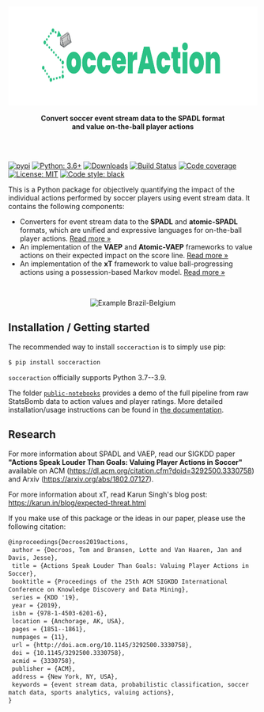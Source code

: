 <div align="center">
	<img src="docs/_static/logo_white.png" height="200">
	<p>
		<b>Convert soccer event stream data to the SPADL format<br/>and value on-the-ball player actions</b>
	</p>
	<br>
	<br>
</div>

[![pypi](https://badge.fury.io/py/socceraction.svg)](https://pypi.org/project/socceraction)
[![Python: 3.6+](https://img.shields.io/badge/Python-3.6+-blue.svg)](https://pypi.org/project/socceraction)
[![Downloads](https://img.shields.io/pypi/dm/socceraction.svg)](https://pypistats.org/packages/socceraction)
[![Build Status](https://travis-ci.org/ML-KULeuven/socceraction.svg?branch=master)](https://travis-ci.org/ML-KULeuven/socceraction)
[![Code coverage](https://codecov.io/gh/ML-KULeuven/socceraction/branch/master/graph/badge.svg)](https://codecov.io/gh/ML-KULeuven/socceraction)
[![License: MIT](https://img.shields.io/badge/License-MIT-green.svg)](https://en.wikipedia.org/wiki/MIT_License)
[![Code style: black](https://img.shields.io/badge/code%20style-black-000000.svg)](https://github.com/ambv/black)

This is a Python package for objectively quantifying the impact of the individual actions performed by soccer players using event stream data. It contains the following components:

- Converters for event stream data to the **SPADL** and **atomic-SPADL** formats, which are unified and expressive languages for on-the-ball player actions.   [Read more »](docs/documentation/SPADL.rst)
- An implementation of the **VAEP** and **Atomic-VAEP** frameworks to value actions on their expected impact on the score line.  [Read more »](docs/documentation/VAEP.rst)
- An implementation of the **xT** framework to value ball-progressing actions using a possession-based Markov model.  [Read more »](docs/documentation/xT.rst)

<br/>
<p align="center">
  <img src="docs/actions_bra-bel.png" width="650" title="Example Brazil-Belgium">
</p>

## Installation / Getting started

The recommended way to install `socceraction` is to simply use pip:

```sh
$ pip install socceraction
```

`socceraction` officially supports Python 3.7--3.9.

The folder [`public-notebooks`](public-notebooks) provides a demo of the full pipeline from raw StatsBomb data to action values and player ratings. More detailed installation/usage instructions can be found in [the documentation](https://ml-kuleuven.github.io/socceraction/).

## Research

For more information about SPADL and VAEP, read our SIGKDD paper **"Actions Speak Louder Than Goals: Valuing Player Actions in Soccer"** available on ACM (https://dl.acm.org/citation.cfm?doid=3292500.3330758) and Arxiv (https://arxiv.org/abs/1802.07127).

For more information about xT, read Karun Singh's blog post: https://karun.in/blog/expected-threat.html

If you make use of this package or the ideas in our paper, please use the following citation:
```
@inproceedings{Decroos2019actions,
 author = {Decroos, Tom and Bransen, Lotte and Van Haaren, Jan and Davis, Jesse},
 title = {Actions Speak Louder Than Goals: Valuing Player Actions in Soccer},
 booktitle = {Proceedings of the 25th ACM SIGKDD International Conference on Knowledge Discovery and Data Mining},
 series = {KDD '19},
 year = {2019},
 isbn = {978-1-4503-6201-6},
 location = {Anchorage, AK, USA},
 pages = {1851--1861},
 numpages = {11},
 url = {http://doi.acm.org/10.1145/3292500.3330758},
 doi = {10.1145/3292500.3330758},
 acmid = {3330758},
 publisher = {ACM},
 address = {New York, NY, USA},
 keywords = {event stream data, probabilistic classification, soccer match data, sports analytics, valuing actions},
} 
```
